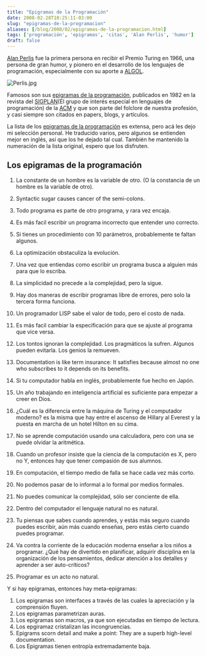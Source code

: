 ```yaml
---
title: "Epigramas de la Programación"
date: 2008-02-28T18:25:11-03:00
slug: "epigramas-de-la-programacion"
aliases: [/blog/2008/02/epigramas-de-la-programacion.html]
tags: ['programación', 'epigramas', 'citas', 'Alan Perlis', 'humor']
draft: false
---
```


[Alan Perlis](http://delivery.acm.org/10.1145/1200000/1198357/p171-cheatham.pdf?key1=1198357&key2=7908193711&coll=&dl=GUIDE&CFID=15151515&CFTOKEN=6184618)
fue la primera persona en recibir el Premio Turing en 1966, una persona
de gran humor, y pionero en el desarrollo de los lenguajes de programación,
especialmente con su aporte
a [ALGOL](http://es.wikipedia.org/wiki/ALGOL).

![Perlis.jpg](Perlis.jpg)

Famosos son sus [epigramas de la programación](http://www-pu.informatik.uni-tuebingen.de/users/klaeren/epigrams.html),
publicados en 1982 en la revista
del [SIGPLAN](http://www.sigplan.org/)(El grupo de interés especial en
lenguajes de programación) de la [ACM](http://www.acm.org/) y que son
parte del folclore de nuestra profesión, y casi siempre son citados en
papers, blogs, y artículos.

La lista de los [epigramas de la programación](http://www.cs.yale.edu/quotes.html) es extensa, pero acá
les dejo mi selección personal. He traducido varios, pero algunos se
entienden mejor en inglés, así que los he dejado tal cual. También he
mantenido la numeración de la lista original, espero que los disfruten.

## **Los epigramas de la programación**

1.  La constante de un hombre es la variable de otro. (O la constancia
    de un hombre es la variable de otro).

2.  Syntactic sugar causes cancer of the semi-colons.

3.  Todo programa es parte de otro programa, y rara vez encaja.

4.  Es más facil escribir un programa incorrecto que entender uno
    correcto.

5.  Si tienes un procedimiento con 10 parámetros, probablemente te
    faltan algunos.

6.  La optimización obstaculiza la evolución.

7.  Una vez que entiendas como escribir un programa busca a alguien más
    para que lo escriba.

8.  La simplicidad no precede a la complejidad, pero la sigue.

9.  Hay dos maneras de escribir programas libre de errores, pero solo la
    tercera forma funciona.

10. Un programador LISP sabe el valor de todo, pero el costo de nada.

11. Es más facil cambiar la especificación para que se ajuste al
    programa que vice versa.

12. Los tontos ignoran la complejidad. Los pragmáticos la sufren.
    Algunos pueden evitarla. Los genios la remueven.

13. Documentation is like term insurance: It satisfies because almost no
    one who subscribes to it depends on its benefits.

14. Si tu computador habla en inglés, probablemente fue hecho en Japón.

15. Un año trabajando en inteligencia artificial es suficiente para
    empezar a creer en Dios.

16. ¿Cuál es la diferencia entre la máquina de Turing y el computador
    moderno? es la misma que hay entre el ascenso de Hillary al Everest
    y la puesta en marcha de un hotel Hilton en su cima.

17. No se aprende computación usando una calculadora, pero con una se
    puede olvidar la aritmética.

18. Cuando un profesor insiste que la ciencia de la computación es X,
    pero no Y, entonces hay que tener compasión de sus alumnos.

19. En computación, el tiempo medio de falla se hace cada vez más corto.

20. No podemos pasar de lo informal a lo formal por medios formales.

21. No puedes comunicar la complejidad, sólo ser conciente de ella.

22. Dentro del computador el lenguaje natural no es natural.

23. Tu piensas que sabes cuando aprendes, y estás más seguro cuando
    puedes escribir, aún más cuando enseñas, pero estás cierto cuando
    puedes programar.

24. Va contra la corriente de la educación moderna enseñar a los niños a
    programar. ¿Qué hay de divertido en planificar, adquirir disciplina
    en la organización de los pensamientos, dedicar atención a los
    detalles y aprender a ser auto-críticos?

25. Programar es un acto no natural.

Y si hay epigramas, entonces hay meta-epigramas:

1.  Los epigramas son interfaces a través de las cuales la apreciación y
    la comprensión fluyen.
2.  Los epigramas parametrizan auras.
3.  Los epigramas son macros, ya que son ejecutadas en tiempo de
    lectura.
4.  Los epgiramaz cristalizan las incongruencias.
5.  Epigrams scorn detail and make a point: They are a superb high-level
    documentation.
6.  Los Epigramas tienen entropía extremadamente baja.
